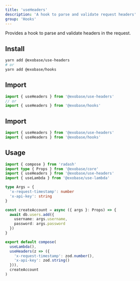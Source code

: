 ```yaml
---
title: 'useHeaders'
description: 'A hook to parse and validate request headers'
group: 'Hooks'
---
```


Provides a hook to parse and validate headers in the request.

## Install

```sh
yarn add @exobase/use-headers
# or
yarn add @exobase/hooks
```

## Import

```ts
import { useHeaders } from '@exobase/use-headers'
// or
import { useHeaders } from '@exobase/hooks'
```

## Import

```ts
import { useHeaders } from '@exobase/use-headers'
import { useHeaders } from '@exobase/hooks'
```

## Usage

```ts
import { compose } from 'radash'
import type { Props } from '@exobase/core'
import { useHeaders } from '@exobase/use-headers'
import { useLambda } from '@exobase/use-lambda'

type Args = {
  'x-request-timestamp': number
  'x-api-key': string
}

const createAccount = async ({ args }: Props) => {
  await db.users.add({
    username: args.username,
    password: args.password
  })
}

export default compose(
  useLambda(),
  useHeaders(z => ({
    'x-request-timestamp': zod.number(),
    'x-api-key': zod.string()
  })),
  createAccount
)
```
